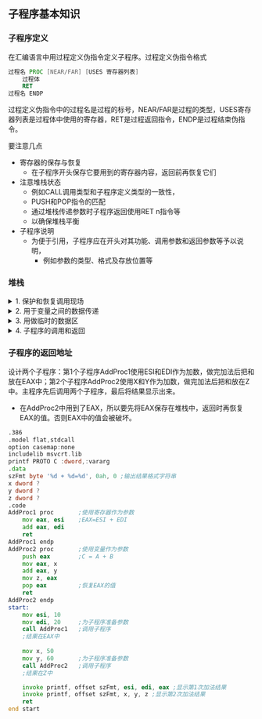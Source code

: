 ## 子程序基本知识

### 子程序定义

在汇编语言中用过程定义伪指令定义子程序。过程定义伪指令格式

```asm
过程名 PROC [NEAR/FAR] [USES 寄存器列表]
    过程体
    RET
过程名 ENDP
```

过程定义伪指令中的过程名是过程的标号，NEAR/FAR是过程的类型，USES寄存器列表是过程体中使用的寄存器，RET是过程返回指令，ENDP是过程结束伪指令。

要注意几点

- 寄存器的保存与恢复
  - 在子程序开头保存它要用到的寄存器内容，返回前再恢复它们
- 注意堆栈状态
  - 例如CALL调用类型和子程序定义类型的一致性，
  - PUSH和POP指令的匹配
  - 通过堆栈传递参数时子程序返回使用RET n指令等
  - 以确保堆栈平衡
- 子程序说明
  - 为便于引用，子程序应在开头对其功能、调用参数和返回参数等予以说明，
    - 例如参数的类型、格式及存放位置等

### 堆栈

<details>
<summary>1. 保护和恢复调用现场</summary>

```asm
push eax
push ebx
...
pop ebx
pop eax
```

相当于在过程名的那一行加上`USES eax, ebx, ...`，但是这样写更加灵活，可以在过程体中随时保存和恢复寄存器的值。

</details>

<details>
<summary>2. 用于变量之间的数据传递</summary>

```asm
; 交换两个变量的值
push VAR1
push VAR2
pop VAR1
pop VAR2
```

</details>

<details>
<summary>3. 用做临时的数据区</summary>

```asm
szStr BYTE 10 DUP(0)
mov eax, 8192

; 将eax中的内容转换为十进制字符串存放在szStr中
xor edx, edx
xor ecx, ecx
mov ebx, 10
mov edi, OFFSET szStr
L1:             ; store 2, 9, 1, 8 to stack
    div ebx
    push edx    ; edx:eax / 10 = eax ... edx
    inc ecx 
    xor edx, edx
    cmp eax, edx
    jnz L1
L2:             ; pop 8, 1, 9, 2 from stack and process
    pop eax
    add al, '0'
    mov [edi], al
    inc edi
    loop L2
    mov byte ptr [edi], 0
```

</details>

<details>
<summary>4. 子程序的调用和返回</summary>

1. 在调用子程序时，CALL指令自动在堆栈中保存其返回地址；
2. 从子程序返回时，RET指令从堆栈中取出返回地址。
3. 子程序中的局部变量也放在堆栈中。子程序执行过程中，这些局部变量是
可用的；
4. 主程序还可以将参数压入堆栈，子程序从堆栈中取出参数


</details>

### 子程序的返回地址

设计两个子程序：第1个子程序AddProc1使用ESI和EDI作为加数，做完加法后把和放在EAX中；第2个子程序AddProc2使用X和Y作为加数，做完加法后把和放在Z中。主程序先后调用两个子程序，最后将结果显示出来。

- 在AddProc2中用到了EAX，所以要先将EAX保存在堆栈中，返回时再恢复EAX的值。否则EAX中的值会被破坏。

```asm
.386
.model flat,stdcall
option casemap:none
includelib msvcrt.lib
printf PROTO C :dword,:vararg
.data
szFmt byte '%d + %d=%d', 0ah, 0 ;输出结果格式字符串
x dword ?
y dword ?
z dword ?
.code
AddProc1 proc       ;使用寄存器作为参数
    mov eax, esi    ;EAX=ESI + EDI
    add eax, edi
    ret
AddProc1 endp
AddProc2 proc       ;使用变量作为参数
    push eax        ;C = A + B
    mov eax, x
    add eax, y
    mov z, eax
    pop eax         ;恢复EAX的值
    ret
AddProc2 endp
start:
    mov esi, 10
    mov edi, 20     ;为子程序准备参数
    call AddProc1   ;调用子程序
    ;结果在EAX中
    
    mov x, 50
    mov y, 60       ;为子程序准备参数
    call AddProc2   ;调用子程序
    ;结果在Z中

    invoke printf, offset szFmt, esi, edi, eax ;显示第1次加法结果
    invoke printf, offset szFmt, x, y, z ;显示第2次加法结果
    ret
end start
```